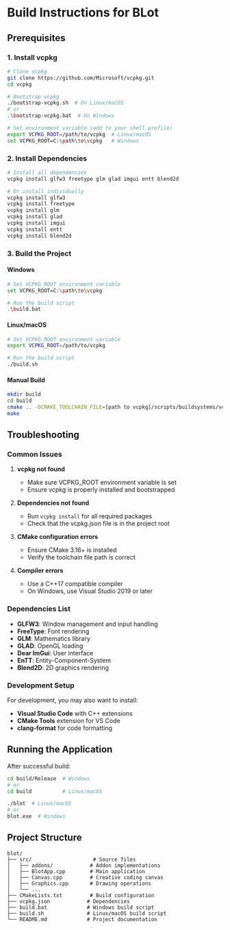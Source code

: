 # Build Instructions for BLot

## Prerequisites

### 1. Install vcpkg
```bash
# Clone vcpkg
git clone https://github.com/Microsoft/vcpkg.git
cd vcpkg

# Bootstrap vcpkg
./bootstrap-vcpkg.sh  # On Linux/macOS
# or
.\bootstrap-vcpkg.bat  # On Windows

# Set environment variable (add to your shell profile)
export VCPKG_ROOT=/path/to/vcpkg  # Linux/macOS
set VCPKG_ROOT=C:\path\to\vcpkg   # Windows
```

### 2. Install Dependencies
```bash
# Install all dependencies
vcpkg install glfw3 freetype glm glad imgui entt blend2d

# Or install individually
vcpkg install glfw3
vcpkg install freetype
vcpkg install glm
vcpkg install glad
vcpkg install imgui
vcpkg install entt
vcpkg install blend2d
```

### 3. Build the Project

#### Windows
```bash
# Set VCPKG_ROOT environment variable
set VCPKG_ROOT=C:\path\to\vcpkg

# Run the build script
.\build.bat
```

#### Linux/macOS
```bash
# Set VCPKG_ROOT environment variable
export VCPKG_ROOT=/path/to/vcpkg

# Run the build script
./build.sh
```

#### Manual Build
```bash
mkdir build
cd build
cmake .. -DCMAKE_TOOLCHAIN_FILE=[path to vcpkg]/scripts/buildsystems/vcpkg.cmake -DCMAKE_BUILD_TYPE=Release
make
```

## Troubleshooting

### Common Issues

1. **vcpkg not found**
   - Make sure VCPKG_ROOT environment variable is set
   - Ensure vcpkg is properly installed and bootstrapped

2. **Dependencies not found**
   - Run `vcpkg install` for all required packages
   - Check that the vcpkg.json file is in the project root

3. **CMake configuration errors**
   - Ensure CMake 3.16+ is installed
   - Verify the toolchain file path is correct

4. **Compiler errors**
   - Use a C++17 compatible compiler
   - On Windows, use Visual Studio 2019 or later

### Dependencies List

- **GLFW3**: Window management and input handling
- **FreeType**: Font rendering
- **GLM**: Mathematics library
- **GLAD**: OpenGL loading
- **Dear ImGui**: User interface
- **EnTT**: Entity-Component-System
- **Blend2D**: 2D graphics rendering

### Development Setup

For development, you may also want to install:
- **Visual Studio Code** with C++ extensions
- **CMake Tools** extension for VS Code
- **clang-format** for code formatting

## Running the Application

After successful build:
```bash
cd build/Release  # Windows
# or
cd build          # Linux/macOS

./blot  # Linux/macOS
# or
blot.exe  # Windows
```

## Project Structure

```
blot/
├── src/                    # Source files
│   ├── addons/            # Addon implementations
│   ├── BlotApp.cpp        # Main application
│   ├── Canvas.cpp         # Creative coding canvas
│   ├── Graphics.cpp       # Drawing operations
│   └── ...
├── CMakeLists.txt         # Build configuration
├── vcpkg.json            # Dependencies
├── build.bat             # Windows build script
├── build.sh              # Linux/macOS build script
└── README.md             # Project documentation
``` 